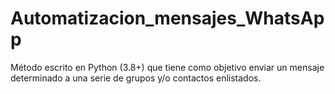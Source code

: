 # Automatizacion_mensajes_WhatsApp
Método escrito en Python (3.8+) que tiene como objetivo enviar un mensaje determinado a una serie de grupos y/o contactos enlistados. 
